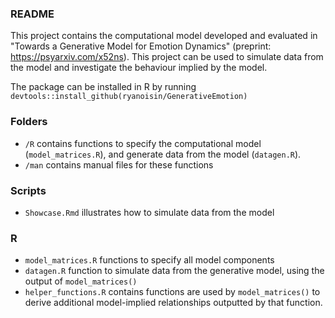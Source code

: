 ### README

This project contains the computational model developed and evaluated in "Towards a Generative Model for Emotion Dynamics" (preprint: <https://psyarxiv.com/x52ns>). This project can be used to simulate data from the model and investigate the behaviour implied by the model. 


The package can be installed in R by running `devtools::install_github(ryanoisin/GenerativeEmotion)`

### Folders

-   `/R` contains functions to specify the computational model (`model_matrices.R`), and generate data from the model (`datagen.R`).
-   `/man` contains manual files for these functions

### Scripts

-   `Showcase.Rmd` illustrates how to simulate data from the model


### R

-   `model_matrices.R` functions to specify all model components
-   `datagen.R` function to simulate data from the generative model, using the output of `model_matrices()`
-   `helper_functions.R` contains functions are used by `model_matrices()` to derive additional model-implied relationships outputted by that function.